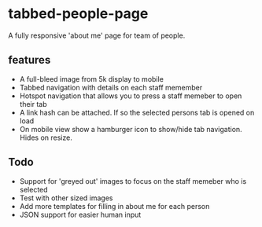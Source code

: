 # tabbed-people-page

A fully responsive 'about me' page for team of people.

## features

* A full-bleed image from 5k display to mobile
* Tabbed navigation with details on each staff memember
* Hotspot navigation that allows you to press a staff memeber to open their tab
* A link hash can be attached. If so the selected persons tab is opened on load
* On mobile view show a hamburger icon to show/hide tab navigation. Hides on resize.

## Todo

* Support for 'greyed out' images to focus on the staff memeber who is selected
* Test with other sized images
* Add more templates for filling in about me for each person
* JSON support for easier human input

